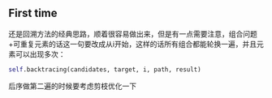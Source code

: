 ## First time
还是回溯方法的经典思路，顺着很容易做出来，但是有一点需要注意，组合问题+可重复元素的话这一句要改成从i开始，这样的话所有组合都能轮换一遍，并且元素可以出现多次：
```python
self.backtracing(candidates, target, i, path, result)
```

后序做第二遍的时候要考虑剪枝优化一下